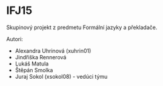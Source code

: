 # IFJ15
Skupinový projekt z predmetu Formální jazyky a překladače.

Autori:
 * Alexandra Uhrinová (xuhrin01)
 * Jindřiška Rennerová
 * Lukáš Matula
 * Štěpán Smolka
 * Juraj Sokol (xsokol08) - vedúci týmu
